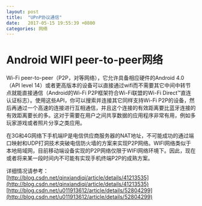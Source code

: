 ```yaml
---
layout: post
title:  "UPnP协议通信"
date:   2017-05-15 19:55:39 +0800
categories: 网络
---
```


# Android WIFI peer-to-peer网络

Wi-Fi peer-to-peer（P2P，对等网络），它允许具备相应硬件的Android 4.0（API level 14）或者更高版本的设备可以直接通过wifi而不需要其它中间中转节点就能直接通信（Android的Wi-Fi P2P框架符合Wi-Fi联盟的Wi-Fi Direct™直连认证标志）。使用这些API，你可以搜索并连接其它同样支持Wi-Fi P2P的设备，然后再通过一个高速的连接进行互相通信，并且这个连接的有效距离要比蓝牙连接的有效距离要长的多。这对于需要在用户之间共享数据的应用程序非常有用，例如多玩家游戏或者照片分享之类应用。

在3G和4G网络下手机端IP是电信供应商服务器的NAT地址，不可能成功的通过端口映射和UDP打洞技术突破电信防火墙的方案来实现P2P网络。WIFI网络类似于本地局域网，目前移动端设备实现的P2P网络仅限于WIFI网络环境下。因此，现在或者将来某一段时间内不可能有实现手机终端P2P的成熟方案。

详细情况请参考：  
[http://blog.csdn.net/qinxiandiqi/article/details/41213535](http://blog.csdn.net/qinxiandiqi/article/details/41213535)
[http://blog.csdn.net/u011913612/article/details/52804299](http://blog.csdn.net/u011913612/article/details/52804299)
